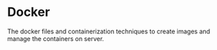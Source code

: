 # Docker
The docker files and containerization techniques to create images and manage the containers on server.
